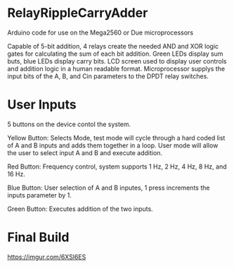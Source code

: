 # RelayRippleCarryAdder
Arduino code for use on the Mega2560 or Due microprocessors

Capable of 5-bit addition, 4 relays create the needed AND and XOR logic gates for calculating the sum of each bit addition.  Green LEDs display sum buts, blue LEDs display carry bits.  LCD screen used to display user controls and addition logic in a human readable format.  Microprocessor supplys the input bits of the A, B, and Cin parameters to the DPDT relay switches.

# User Inputs
5 buttons on the device contol the system.

Yellow Button: Selects Mode, test mode will cycle through a hard coded list of A and B inputs and adds them together in a loop.  User mode will allow the user to select input A and B and execute addition.

Red Button: Frequency control, system supports 1 Hz, 2 Hz, 4 Hz, 8 Hz, and 16 Hz.

Blue Button: User selection of A and B inputes, 1 press increments the inputs parameter by 1.

Green Button: Executes addition of the two inputs.


# Final Build
https://imgur.com/6XSl6ES
